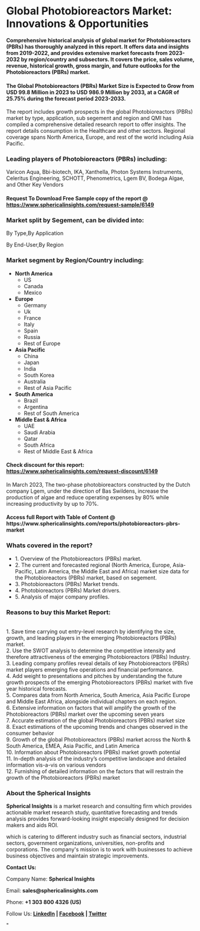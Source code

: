 <h1><strong>Global Photobioreactors Market: Innovations &amp; Opportunities</strong></h1>
<p><strong>Comprehensive historical analysis of global market for Photobioreactors (PBRs) has thoroughly analyzed in this report. It offers data and insights from 2019-2022, and provides extensive market forecasts from 2023-2032 by region/country and subsectors. It covers the price, sales volume, revenue, historical growth, gross margin, and future outlooks for the Photobioreactors (PBRs) market.</strong></p>
<h4><strong>The Global Photobioreactors (PBRs) Market Size is Expected to Grow from USD 99.8 Million in 2023 to USD 986.9 Million by 2033, at a CAGR of 25.75% during the forecast period 2023-2033. </strong></h4>
<p>The report includes growth prospects in the global Photobioreactors (PBRs) market by type, application, sub segement and region and QMI has compiled a comprehensive detailed research report to offer insights. The report details consumption in the Healthcare and other sectors. Regional coverage spans North America, Europe, and rest of the world including Asia Pacific.</p>
<h3><strong>Leading players of Photobioreactors (PBRs) including:</strong></h3>
<p>Varicon Aqua, Bbi-biotech, IKA, Xanthella, Photon Systems Instruments, Celeritus Engineering, SCHOTT, Phenometrics, Lgem BV, Bodega Algae, and Other Key Vendors</p>
<h4>Request To Download Free Sample copy of the report @ <a href="https://www.sphericalinsights.com/request-sample/6149">https://www.sphericalinsights.com/request-sample/6149</a></h4>
<h3><strong>Market split by Segement, can be divided into:</strong></h3>
<p>By Type,By Application</p>
<p>By End-User,By Region</p>
<h3><strong>Market segment by Region/Country including:</strong></h3>
<ul>
<li><strong>North America</strong>
<ul>
<li>US</li>
<li>Canada</li>
<li>Mexico</li>
</ul>
</li>
<li><strong>Europe</strong>
<ul>
<li>Germany</li>
<li>Uk</li>
<li>France</li>
<li>Italy</li>
<li>Spain</li>
<li>Russia</li>
<li>Rest of Europe</li>
</ul>
</li>
<li><strong>Asia Pacific</strong>
<ul>
<li>China</li>
<li>Japan</li>
<li>India</li>
<li>South Korea</li>
<li>Australia</li>
<li>Rest of Asia Pacific</li>
</ul>
</li>
<li><strong>South America</strong>
<ul>
<li>Brazil</li>
<li>Argentina</li>
<li>Rest of South America</li>
</ul>
</li>
<li><strong>Middle East &amp; Africa</strong>
<ul>
<li>UAE</li>
<li>Saudi Arabia</li>
<li>Qatar</li>
<li>South Africa</li>
<li>Rest of Middle East &amp; Africa</li>
</ul>
</li>
</ul>
<h4>Check discount for this report: <a href="https://www.sphericalinsights.com/request-discount/6149">https://www.sphericalinsights.com/request-discount/6149</a></h4>
<p>In March 2023, The two-phase photobioreactors constructed by the Dutch company Lgem, under the direction of Bas Swildens, increase the production of algae and reduce operating expenses by 80% while increasing productivity by up to 70%.</p>
<h4>Access full Report with Table of Content @ <a>https://www.sphericalinsights.com/reports/photobioreactors-pbrs-market</a></h4>
<h3><strong>Whats covered in the report?</strong></h3>
<ul>
<li>1. Overview of the Photobioreactors (PBRs) market.</li>
<li>2. The current and forecasted regional (North America, Europe, Asia-Pacific, Latin America, the Middle East and Africa) market size data for the Photobioreactors (PBRs) market, based on segement.</li>
<li>3. Photobioreactors (PBRs) Market trends.</li>
<li>4. Photobioreactors (PBRs) Market drivers.</li>
<li>5. Analysis of major company profiles.</li>
</ul>
<h3><strong>Reasons to buy this Market Report:</strong></h3>
<p><br /> 1. Save time carrying out entry-level research by identifying the size, growth, and leading players in the emerging Photobioreactors (PBRs) market.<br /> 2. Use the SWOT analysis to determine the competitive intensity and therefore attractiveness of the emerging Photobioreactors (PBRs) Industry.<br /> 3. Leading company profiles reveal details of key Photobioreactors (PBRs) market players emerging five operations and financial performance.<br /> 4. Add weight to presentations and pitches by understanding the future growth prospects of the emerging Photobioreactors (PBRs) market with five year historical forecasts.<br /> 5. Compares data from North America, South America, Asia Pacific Europe and Middle East Africa, alongside individual chapters on each region.<br /> 6. Extensive information on factors that will amplify the growth of the Photobioreactors (PBRs) market over the upcoming seven years<br /> 7. Accurate estimation of the global Photobioreactors (PBRs) market size <br /> 8. Exact estimations of the upcoming trends and changes observed in the consumer behavior <br /> 9. Growth of the global Photobioreactors (PBRs) market across the North &amp; South America, EMEA, Asia Pacific, and Latin America<br /> 10. Information about Photobioreactors (PBRs) market growth potential<br /> 11. In-depth analysis of the industry&rsquo;s competitive landscape and detailed information vis-a-vis on various vendors<br /> 12. Furnishing of detailed information on the factors that will restrain the growth of the Photobioreactors (PBRs) market</p>
<h3><strong>About the Spherical Insights</strong></h3>
<p><strong>Spherical Insights</strong> is a market research and consulting firm which provides actionable market research study, quantitative forecasting and trends analysis provides forward-looking insight especially designed for decision makers and aids ROI.</p>
<p>which is catering to different industry such as financial sectors, industrial sectors, government organizations, universities, non-profits and corporations. The company's mission is to work with businesses to achieve business objectives and maintain strategic improvements.</p>
<p><strong>Contact Us:</strong></p>
<p>Company Name: <strong>Spherical Insights</strong></p>
<p>Email: <strong>sales@sphericalinsights.com</strong></p>
<p>Phone: <strong>+1 303 800 4326 (US)</strong></p>
<p>Follow Us: <strong><a href="https://www.linkedin.com/company/spherical-insight/"><u>LinkedIn</u></a> | <a href="https://www.facebook.com/sphericalinsights22"><u>Facebook</u></a> | <a href="https://twitter.com/SInsights_US"><u>Twitter</u></a></strong></p>
<p>"</p>
